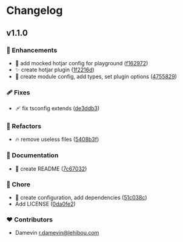 # Changelog


## v1.1.0


### 🚀 Enhancements

- 🤡  add mocked hotjar config for playground ([f162972](https://github.com/damevin/nuxt-module-hotjar/commit/f162972))
- ✨  create hotjar plugin ([1f2216d](https://github.com/damevin/nuxt-module-hotjar/commit/1f2216d))
- 🔧  create module config, add types, set plugin options ([4755829](https://github.com/damevin/nuxt-module-hotjar/commit/4755829))

### 🩹 Fixes

- 🩹  fix tsconfig extends ([de3ddb3](https://github.com/damevin/nuxt-module-hotjar/commit/de3ddb3))

### 💅 Refactors

- 🔥  remove useless files ([5408b3f](https://github.com/damevin/nuxt-module-hotjar/commit/5408b3f))

### 📖 Documentation

- 📝  create README ([7c67032](https://github.com/damevin/nuxt-module-hotjar/commit/7c67032))

### 🏡 Chore

- 🎉  create configuration, add dependencies ([51c038c](https://github.com/damevin/nuxt-module-hotjar/commit/51c038c))
- Add LICENSE ([0da0fe2](https://github.com/damevin/nuxt-module-hotjar/commit/0da0fe2))

### ❤️ Contributors

- Damevin <r.damevin@lehibou.com>

